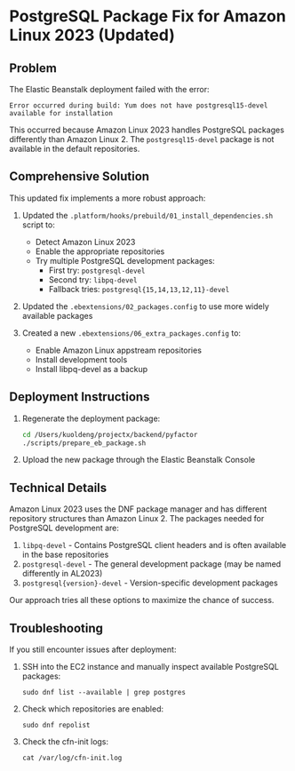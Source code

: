 # PostgreSQL Package Fix for Amazon Linux 2023 (Updated)

## Problem

The Elastic Beanstalk deployment failed with the error:
```
Error occurred during build: Yum does not have postgresql15-devel available for installation
```

This occurred because Amazon Linux 2023 handles PostgreSQL packages differently than Amazon Linux 2.
The `postgresql15-devel` package is not available in the default repositories.

## Comprehensive Solution

This updated fix implements a more robust approach:

1. Updated the `.platform/hooks/prebuild/01_install_dependencies.sh` script to:
   - Detect Amazon Linux 2023
   - Enable the appropriate repositories
   - Try multiple PostgreSQL development packages:
     - First try: `postgresql-devel`
     - Second try: `libpq-devel`
     - Fallback tries: `postgresql{15,14,13,12,11}-devel`

2. Updated the `.ebextensions/02_packages.config` to use more widely available packages

3. Created a new `.ebextensions/06_extra_packages.config` to:
   - Enable Amazon Linux appstream repositories
   - Install development tools
   - Install libpq-devel as a backup

## Deployment Instructions

1. Regenerate the deployment package:
   ```bash
   cd /Users/kuoldeng/projectx/backend/pyfactor
   ./scripts/prepare_eb_package.sh
   ```

2. Upload the new package through the Elastic Beanstalk Console

## Technical Details

Amazon Linux 2023 uses the DNF package manager and has different repository structures than Amazon Linux 2.
The packages needed for PostgreSQL development are:

1. `libpq-devel` - Contains PostgreSQL client headers and is often available in the base repositories
2. `postgresql-devel` - The general development package (may be named differently in AL2023)
3. `postgresql{version}-devel` - Version-specific development packages

Our approach tries all these options to maximize the chance of success.

## Troubleshooting

If you still encounter issues after deployment:

1. SSH into the EC2 instance and manually inspect available PostgreSQL packages:
   ```
   sudo dnf list --available | grep postgres
   ```

2. Check which repositories are enabled:
   ```
   sudo dnf repolist
   ```

3. Check the cfn-init logs:
   ```
   cat /var/log/cfn-init.log
   ```
